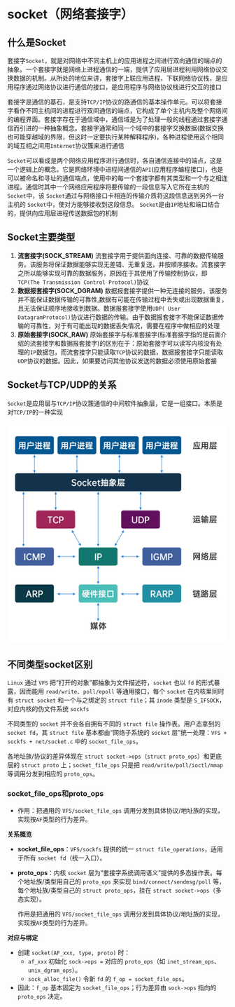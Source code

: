 # socket（网络套接字）

## 什么是Socket

套接字`Socket`，就是对网络中不同主机上的应用进程之间进行双向通信的端点的抽象。一个套接字就是网络上进程通信的一端，提供了应用层进程利用网络协议交换数据的机制。从所处的地位来讲，套接字上联应用进程，下联网络协议栈，是应用程序通过网络协议进行通信的接口，是应用程序与网络协议栈进行交互的接口

套接字是通信的基石，是支持`TCP/IP`协议的路通信的基本操作单元。可以将套接字看作不同主机间的进程进行双间通信的端点，它构成了单个主机内及整个网络间的编程界面。套接字存在于通信域中，通信域是为了处理一般的线程通过套接字通信而引进的一种抽象概念。套接字通常和同一个域中的套接字交换数据(数据交换也可能穿越域的界限，但这时一定要执行某种解释程序)，各种进程使用这个相同的域互相之间用`Internet`协议簇来进行通信

`Socket`可以看成是两个网络应用程序进行通信时，各自通信连接中的端点，这是一个逻辑上的概念。它是网络环境中进程间通信的`API`(应用程序编程接口)，也是可以被命名和寻址的通信端点，使用中的每一个套接字都有其类型和一个与之相连进程。通信时其中一个网络应用程序将要传输的一段信息写入它所在主机的 `Socket`中，该 `Socket`通过与网络接口卡相连的传输介质将这段信息送到另外一台主机的 `Socket`中，使对方能够接收到这段信息。 `Socket`是由`IP`地址和端口结合的，提供向应用层进程传送数据包的机制

## Socket主要类型

1. **流套接字(SOCK_STREAM)**
    流套接字用于提供面向连接、可靠的数据传输服务。该服务将保证数据能够实现无差错、无重复送，并按顺序接收。流套接字之所以能够实现可靠的数据服务，原因在于其使用了传输控制协议，即`TCP(The Transmission Control Protocol)`协议 
2. **数据报套接字(SOCK_DGRAM)**
    数据报套接字提供一种无连接的服务。该服务并不能保证数据传输的可靠性,数据有可能在传输过程中丢失或出现数据重复，且无法保证顺序地接收到数据。数据报套接字使用`UDP( User DatagramProtocol)`协议进行数据的传输。由于数据报套接字不能保证数据传输的可靠性，对于有可能出现的数据丢失情况，需要在程序中做相应的处理 
3. **原始套接字(SOCK_RAW)**
    原始套接字与标准套接字(标准套接字指的是前面介绍的流套接字和数据报套接字)的区别在于：原始套接字可以读写内核没有处理的`IP`数据包，而流套接字只能读取`TCP`协议的数据，数据报套接字只能读取`UDP`协议的数据。因此，如果要访问其他协议发送的数据必须使用原始套接

## Socket与TCP/UDP的关系

`Socket`是应用层与`TCP/IP`协议簇通信的中间软件抽象层，它是一组接口。本质是对`TCP/IP`的一种实现

<img src="./img/socket抽象层次.jpg" alt="socket抽象层次" style="zoom: 50%;" />

## 不同类型socket区别

`Linux` 通过 `VFS` 把“打开的对象”都抽象为文件描述符，`socket` 也以 `fd` 的形式暴露，因而能用 `read/write`、`poll/epoll` 等通用接口，每个 `socket` 在内核里同时有 `struct socket` 和一个与之绑定的 `struct file`；其 `inode` 类型是 `S_IFSOCK`，对应内核的伪文件系统 `sockfs`

不同类型的 `socket` 并不会各自拥有不同的 `struct file` 操作表。用户态拿到的 `socket fd`，其 `struct file` 基本都由“网络子系统的 `socket` 层”统一处理：`VFS + sockfs + net/socket.c` 中的 `socket_file_ops`。

各地址族/协议的差异体现在 `struct socket->ops`（`struct proto_ops`）和更底层的 `struct proto` 上；`socket_file_ops` 只是把 `read/write/poll/ioctl/mmap` 等调用分发到相应的 `proto_ops`。



### socket_file_ops和proto_ops

- 作用：把通用的 `VFS/socket_file_ops` 调用分发到具体协议/地址族的实现，实现按`AF`类型的行为差异。

**关系概览**

- **socket_file_ops**：`VFS/sockfs` 提供的统一 `struct file_operations`，适用于所有 `socket fd`（统一入口）。

- **proto_ops**：内核 `socket` 层为“套接字系统调用语义”提供的多态操作表。每个地址族/类型用自己的 `proto_ops` 来实现 `bind/connect/sendmsg/poll` 等，每个地址族/类型自己的 `struct proto_ops`，挂在 `struct socket->ops`（多态实现）。

  作用是把通用的 `VFS/socket_file_ops` 调用分发到具体协议/地址族的实现，实现按`AF`类型的行为差异。

**对应与绑定**

- 创建 `socket(AF_xxx, type, proto)` 时：
  - `af_xxx` 初始化 `sock->ops =` 对应的 `proto_ops`（如 `inet_stream_ops`、`unix_dgram_ops`）。
  - `sock_alloc_file()` 令新 `fd` 的 `f_op = socket_file_ops`。
- 因此：`f_op` 基本固定为 `socket_file_ops`；行为差异由 `sock->ops` 指向的 `proto_ops` 决定。
